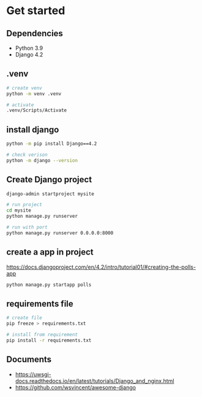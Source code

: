 
# Get started
## Dependencies
- Python 3.9
- Django 4.2

##  .venv
```bash
# create venv
python -m venv .venv

# activate
.venv/Scripts/Activate
```

## install django
```bash
python -m pip install Django==4.2

# check verison
python -m django --version
```

## Create Django project
```bash
django-admin startproject mysite

# run project
cd mysite
python manage.py runserver

# run with port
python manage.py runserver 0.0.0.0:8000
```

## create a app in project
https://docs.djangoproject.com/en/4.2/intro/tutorial01/#creating-the-polls-app
```bash
python manage.py startapp polls
```


## requirements file
```bash
# create file
pip freeze > requirements.txt

# install from requirement
pip install -r requirements.txt
```

## Documents
- https://uwsgi-docs.readthedocs.io/en/latest/tutorials/Django_and_nginx.html
- https://github.com/wsvincent/awesome-django